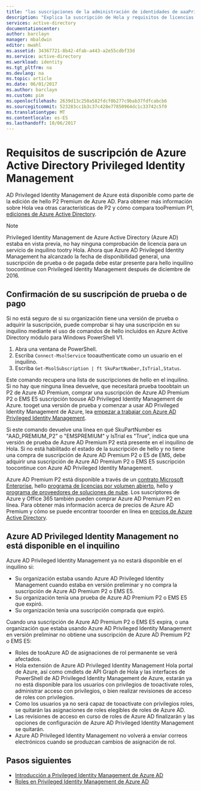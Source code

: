 ```yaml
---
title: "las suscripciones de la administración de identidades de aaaPrivileged - Azure | Documentos de Microsoft"
description: "Explica la suscripción de Hola y requisitos de licencias para administrar y usar Azure AD Privileged Identity Management en su inquilino"
services: active-directory
documentationcenter: 
author: barclayn
manager: mbaldwin
editor: mwahl
ms.assetid: 34367721-8b42-4fab-a443-a2e55cdbf33d
ms.service: active-directory
ms.workload: identity
ms.tgt_pltfrm: na
ms.devlang: na
ms.topic: article
ms.date: 06/01/2017
ms.author: barclayn
ms.custom: pim
ms.openlocfilehash: 2639d13c250a582fdcf0b277c9bab37fdfcabcb6
ms.sourcegitcommit: 523283cc1b3c37c428e77850964dc1c33742c5f0
ms.translationtype: MT
ms.contentlocale: es-ES
ms.lasthandoff: 10/06/2017
---
```

# <a name="azure-active-directory-privileged-identity-management-subscription-requirements"></a>Requisitos de suscripción de Azure Active Directory Privileged Identity Management

AD Privileged Identity Management de Azure está disponible como parte de la edición de hello P2 Premium de Azure AD. Para obtener más información sobre Hola vea otras características de P2 y cómo compara tooPremium P1, [ediciones de Azure Active Directory](../active-directory-editions.md).

>[!NOTE]
Privileged Identity Management de Azure Active Directory (Azure AD) estaba en vista previa, no hay ninguna comprobación de licencia para un servicio de inquilino tootry Hola.  Ahora que Azure AD Privileged Identity Management ha alcanzado la fecha de disponibilidad general, una suscripción de prueba o de pagada debe estar presente para hello inquilino toocontinue con Privileged Identity Management después de diciembre de 2016.
  

## <a name="confirm-your-trial-or-paid-subscription"></a>Confirmación de su suscripción de prueba o de pago

Si no está seguro de si su organización tiene una versión de prueba o adquirir la suscripción, puede comprobar si hay una suscripción en su inquilino mediante el uso de comandos de hello incluidos en Azure Active Directory módulo para Windows PowerShell V1. 
1. Abra una ventana de PowerShell.
2. Escriba `Connect-MsolService` tooauthenticate como un usuario en el inquilino.
3. Escriba `Get-MsolSubscription | ft SkuPartNumber,IsTrial,Status`.

Este comando recupera una lista de suscripciones de hello en el inquilino. Si no hay que ninguna línea devuelve, que necesitará prueba tooobtain un P2 de Azure AD Premium, comprar una suscripción de Azure AD Premium P2 o EMS E5 suscripción toouse AD Privileged Identity Management de Azure.  tooget una versión de prueba y comenzar a usar AD Privileged Identity Management de Azure, lea [empezar a trabajar con Azure AD Privileged Identity Management](../active-directory-privileged-identity-management-getting-started.md).

Si este comando devuelve una línea en qué SkuPartNumber es "AAD_PREMIUM_P2" o "EMSPREMIUM" y IsTrial es "True", indica que una versión de prueba de Azure AD Premium P2 está presente en el inquilino de Hola.  Si no está habilitado el estado de la suscripción de hello y no tiene una compra de suscripción de Azure AD Premium P2 o E5 de EMS, debe adquirir una suscripción de Azure AD Premium P2 o EMS E5 suscripción toocontinue con Azure AD Privileged Identity Management.

Azure AD Premium P2 está disponible a través de un [contrato Microsoft Enterprise](https://www.microsoft.com/en-us/licensing/licensing-programs/enterprise.aspx), hello [programa de licencias por volumen abierto](https://www.microsoft.com/en-us/licensing/licensing-programs/open-license.aspx), hello y [programa de proveedores de soluciones de nube](https://partner.microsoft.com/en-US/cloud-solution-provider). Los suscriptores de Azure y Office 365 también pueden comprar Azure AD Premium P2 en línea.  Para obtener más información acerca de precios de Azure AD Premium y cómo se puede encontrar tooorder en línea en [precios de Azure Active Directory](https://azure.microsoft.com/en-us/pricing/details/active-directory/).

## <a name="azure-ad-privileged-identity-management-is-not-available-in-tenant"></a>Azure AD Privileged Identity Management no está disponible en el inquilino

Azure AD Privileged Identity Management ya no estará disponible en el inquilino si:
- Su organización estaba usando Azure AD Privileged Identity Management cuando estaba en versión preliminar y no compra la suscripción de Azure AD Premium P2 o EMS E5.
- Su organización tenía una prueba de Azure AD Premium P2 o EMS E5 que expiró.
- Su organización tenía una suscripción comprada que expiró.

Cuando una suscripción de Azure AD Premium P2 o EMS E5 expira, o una organización que estaba usando Azure AD Privileged Identity Management en versión preliminar no obtiene una suscripción de Azure AD Premium P2 o EMS E5:

- Roles de tooAzure AD de asignaciones de rol permanente se verá afectados.
- Hola extensión de Azure AD Privileged Identity Management Hola portal de Azure, así como cmdlets de API Graph de Hola y las interfaces de PowerShell de AD Privileged Identity Management de Azure, estarán ya no está disponible para los usuarios con privilegios de tooactivate roles, administrar acceso con privilegios, o bien realizar revisiones de acceso de roles con privilegios.
- Como los usuarios ya no será capaz de tooactivate con privilegios roles, se quitarán las asignaciones de roles elegibles de roles de Azure AD.
- Las revisiones de acceso en curso de roles de Azure AD finalizarán y las opciones de configuración de Azure AD Privileged Identity Management se quitarán.
- Azure AD Privileged Identity Management no volverá a enviar correos electrónicos cuando se produzcan cambios de asignación de rol.

## <a name="next-steps"></a>Pasos siguientes

- [Introducción a Privileged Identity Management de Azure AD](../active-directory-privileged-identity-management-getting-started.md)
- [Roles en Privileged Identity Management de Azure AD](../active-directory-privileged-identity-management-roles.md)
